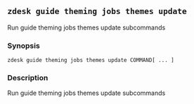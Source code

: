 ## `zdesk guide theming jobs themes update`

Run guide theming jobs themes update subcommands

### Synopsis

    zdesk guide theming jobs themes update COMMAND[ ... ]

### Description

Run guide theming jobs themes update subcommands


